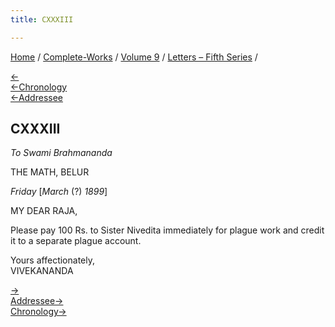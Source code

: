 ```yaml
---
title: CXXXIII

---
```

<div>

[Home](../../../index.htm) / [Complete-Works](../../complete_works.htm)
/ [Volume 9](../volume_9_contents.htm) / [Letters – Fifth
Series](letters_fifth_series_contents.htm) /

[←](132_christina.htm)  
[←Chronology](../../volume_5/epistles_first_series/090_joe.htm)  
[←Addressee](../../volume_8/epistles_fourth_series/131_rakhal.htm)

## CXXXIII

*To Swami Brahmananda*

THE MATH, BELUR

*Friday* \[*March* (?) *1899*\]

MY DEAR RAJA,

Please pay 100 Rs. to Sister Nivedita immediately for plague work and
credit it to a separate plague account.

Yours affectionately,  
VIVEKANANDA

[→](134_s.htm)  
[Addressee→](../../volume_8/epistles_fourth_series/140_rakhal.htm)  
[Chronology→](134_s.htm)

</div>
